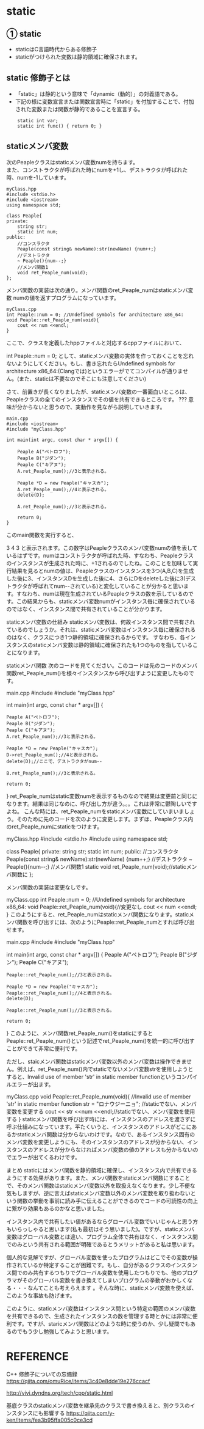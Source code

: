 # static

## ① static
- staticはC言語時代からある修飾子
- staticがつけられた変数は静的領域に確保されます。

## static 修飾子とは
- 「static」は静的という意味で「dynamic（動的）」の対義語である。
- 下記の様に変数宣言または関数宣言時に「static」を付加することで、付加された変数または関数が静的であることを宣言する。

```
    static int var;
    static int func() { return 0; }
```

## staticメンバ変数
次のPeapleクラスはstaticメンバ変数numを持ちます。  
また、コンストラクタが呼ばれた時にnumを+1し、デストラクタが呼ばれた時、numを-1しています。  

```
myClass.hpp
#include <stdio.h>
#include <iostream>
using namespace std;

class Peaple{
private:
    string str;
    static int num;
public:
    //コンスラクタ
    Peaple(const string& newName):str(newName) {num++;}
    //デストラクタ
    ~ Peaple(){num--;}
    //メンバ関数1
    void ret_Peaple_num(void);
};

```
メンバ関数の実装は次の通り。メンバ関数のret_Peaple_numはstaticメンバ変数 numの値を返すプログラムになっています。

```
myClass.cpp
int Peaple::num = 0; //Undefined symbols for architecture x86_64:
void Peaple::ret_Peaple_num(void){
    cout << num <<endl;
}
```

ここで、クラスを定義したhppファイルと対応するcppファイルにおいて、

int Peaple::num = 0;
として、staticメンバ変数の実体を作っておくことを忘れないようにしてください。もし、書き忘れたらUndefined symbols for architecture x86_64:(Clangでは)というエラーがでてコンパイルが通りません。(また、staticは不要なのでそこにも注意してください)

さて、前置きが長くなりましたが、staticメンバ変数の一番面白いところは、Peapleクラスの全てのインスタンスでその値を共有できるところです。 ??? 意味が分からないと思うので、実動作を見ながら説明していきます。

```
main.cpp
#include <iostream>
#include "myClass.hpp"

int main(int argc, const char * argv[]) {

    Peaple A("ペトロフ");
    Peaple B("ジダン");
    Peaple C("キアヌ");
    A.ret_Peaple_num();//3と表示される。

    Peaple *D = new Peaple("キャスカ");
    A.ret_Peaple_num();//4と表示される。
    delete(D);

    A.ret_Peaple_num();//3と表示される。

    return 0;
}
```
このmain関数を実行すると、

3
4
3
と表示されます。この数字はPeapleクラスのメンバ変数numの値を表しているはずです。numはコンストラクタが呼ばれた時、すなわち、Peapleクラスのインスタンスが生成された時に、+1されるのでしたね。このことを加味して実行結果を見るとnumの値は、Peapleクラスのインスタンスを3つ(A,B,C)を生成した後に3、インスタンスDを生成した後に4、さらにDをdeleteした後に3(デストラクタが呼ばれてnum--されている)と変化していることが分かると思います。すなわち、numは現在生成されているPeapleクラスの数を示しているのです。この結果からも、staticメンバ変数numがインスタンス毎に確保されているのではなく、インスタンス間で共有されていることが分かります。

staticメンバ変数の仕組み
staticメンバ変数は、何故インスタンス間で共有されているのでしょうか。それは、staticメンバ変数はインスタンス毎に確保されるのはなく、クラスにつき1つ静的領域に確保されるからです。 すなわち、各インスタンスのstaticメンバ変数は静的領域に確保されたも1つのものを指していることになります。

staticメンバ関数
次のコードを見てください。このコードは先のコードのメンバ関数ret_Peaple_num()を様々インスタンスから呼び出すように変更したものです。

main.cpp
#include <iostream>
#include "myClass.hpp"

int main(int argc, const char * argv[]) {

    Peaple A("ペトロフ");
    Peaple B("ジダン");
    Peaple C("キアヌ");
    A.ret_Peaple_num();//3と表示される。

    Peaple *D = new Peaple("キャスカ");
    D->ret_Peaple_num();//4と表示される。
    delete(D);//ここで、デストラクタがnum--

    B.ret_Peaple_num();//3と表示される。

    return 0;
}
ret_Peaple_numはstatic変数numを表示するものなので結果は変更前と同じになります。結果は同じなのに、呼び出し方が違う。。。これは非常に鬱陶しいですよね。
こんな時には、ret_Peaple_numをstaticメンバ変数にしていまいましょう。そのために先のコードを次のように変更します。まずは、Peapleクラス内のret_Peaple_numにstaticをつけます。

myClass.hpp
#include <stdio.h>
#include <iostream>
using namespace std;

class Peaple{
private:
    string str;
    static int num;
public:
    //コンスラクタ
    Peaple(const string& newName):str(newName) {num++;}
    //デストラクタ
    ~ Peaple(){num--;}
    //メンバ関数1
    static void ret_Peaple_num(void);//staticメンバ関数に
};

メンバ関数の実装は変更なしです。

myClass.cpp
int Peaple::num = 0; //Undefined symbols for architecture x86_64:
void Peaple::ret_Peaple_num(void){//変更なし
    cout << num <<endl;
}
このようにすると、ret_Peaple_numはstaticメンバ関数になります。staticメンバ関数を呼び出すには、次のようにPeaple::ret_Peaple_numとすれば呼び出せます。

main.cpp
#include <iostream>
#include "myClass.hpp"

int main(int argc, const char * argv[]) {
    Peaple A("ペトロフ");
    Peaple B("ジダン");
    Peaple C("キアヌ");

    Peaple::ret_Peaple_num();//3と表示される。

    Peaple *D = new Peaple("キャスカ");
    Peaple::ret_Peaple_num();//4と表示される。
    delete(D);

    Peaple::ret_Peaple_num();//3と表示される。

    return 0;
}
このように、メンバ関数ret_Peaple_num()をstaticにするとPeaple::ret_Peaple_num()という記述でret_Peaple_num()を統一的に呼び出すことができて非常に便利です。

ただし、staicメンバ関数はstaticメンバ変数以外のメンバ変数は操作できません。例えば、ret_Peaple_num()内でstaticでないメンバ変数strを使用しようとすると、Invalid use of member 'str' in static member functionというコンパイルエラーが出ます。

myClass.cpp
void Peaple::ret_Peaple_num(void){
    //Invalid use of member 'str' in static member function
    str = "ロナウジーニョ"; //staticでない、メンバ変数を変更する
    cout << str <<num <<endl;//staticでない、メンバ変数を使用する
}
staticメンバ関数を呼び出す時には、インスタンスのアドレスを渡さずに呼ぶ仕組みになっています。平たくいうと、インスタンスのアドレスがどこにあるかstaticメンバ関数は分からないわけです。なので、あるインスタンス固有のメンバ変数を変更しようにも、そのインスタンスのアドレスが分からない、インスタンスのアドレスが分からなければメンバ変数の値のアドレスも分からないのでエラーが出てくるわけです。

まとめ
staticにはメンバ関数を静的領域に確保し、インスタンス内で共有できるようにする効果があります。また、メンバ関数をstaticメンバ関数にすることで、そのメンバ関数はstaticメンバ変数以外を取扱えなくなります。少し不便な気もしますが、逆に言えばstaticメンバ変数以外のメンバ変数を取り扱わないという関数の挙動を事前に読み手に伝えることができるのでコードの可読性の向上に繋がり効果もあるのかなと思いました。

インスタンス内で共有したい値があるならグローバル変数でいいじゃんと思う方もいらっしゃると思います(私も最初はそう思いました)。ですが、staticメンバ変数はグローバル変数とは違い、プログラム全体で共有はなく、インスタンス間でのみという共有される範囲が明確であるとうメリットがあると私は思います。

個人的な見解ですが、グローバル変数を使ったプログラムはどこでその変数が操作されているか特定することが困難です。もし、自分があるクラスのインスタンス間でのみ共有するつもりでグローバル変数を使用したつもりでも、他のプログラマがそのグローバル変数を書き換えてしまいプログラムの挙動がおかしくなる・・・なんてことも考えらえます 。そんな時に、staticメンバ変数を使えば、このような事故も防げます。

このように、staticメンバ変数はインスタンス間という特定の範囲のメンバ変数を共有できるので、生成されたインスタンスの数を管理する時とかには非常に便利です。ですが、staricメンバ関数はどのような時に使うのか、少し疑問でもあるのでもう少し勉強してみようと思います。


# REFERENCE
C++ 修飾子についての忘備録  
https://qiita.com/omuRice/items/3c40e8dde19e276ccacf  


http://vivi.dyndns.org/tech/cpp/static.html


基底クラスのstaticメンバ変数を継承先のクラスで書き換えると、別クラスのインスタンスにも影響する
https://qiita.com/y-ken/items/fea3b95ffa005c0ce3cd